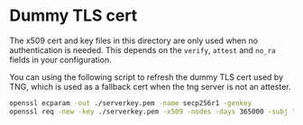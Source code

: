 # Dummy TLS cert

The x509 cert and key files in this directory are only used when no authentication is needed. This depends on the `verify`, `attest` and `no_ra` fields in your configuration.


You can using the following script to refresh the dummy TLS cert used by TNG, which is used as a fallback cert when the tng server is not an attester.

```sh
openssl ecparam -out ./serverkey.pem -name secp256r1 -genkey
openssl req -new -key ./serverkey.pem -x509 -nodes -days 365000 -subj "/CN=TNG Dummy Cert,O=Inclavare Containers" -out ./servercert.pem
```
